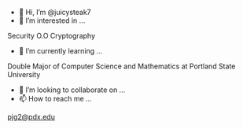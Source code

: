 - 👋 Hi, I’m @juicysteak7
- 👀 I’m interested in ...

Security O.O
Cryptography

- 🌱 I’m currently learning ...

Double Major of Computer Science and Mathematics at Portland State University

- 💞️ I’m looking to collaborate on ...
- 📫 How to reach me ...

pjg2@pdx.edu

<!---
juicysteak7/juicysteak7 is a ✨ special ✨ repository because its `README.md` (this file) appears on your GitHub profile.
You can click the Preview link to take a look at your changes.
--->
